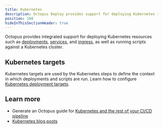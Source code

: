 ```yaml
---
title: Kubernetes
description: Octopus Deploy provides support for deploying Kubernetes resources.
position: 100
hideInThisSectionHeader: true
---
```


Octopus provides integrated support for deploying Kubernetes resources such as [deployments](/docs/deployment-examples/kubernetes-deployments/deploy-container/index.md), [services](/docs/deployment-examples/kubernetes-deployments/deploy-service/index.md), and [ingress](/docs/deployment-examples/kubernetes-deployments/deploy-ingress/index.md), as well as running scripts against a Kubernetes cluster.

## Kubernetes targets

Kubernetes targets are used by the Kubernetes steps to define the context in which deployments and scripts are run. Learn how to configure [Kubernetes deployment targets](/docs/infrastructure/deployment-targets/kubernetes-target/index.md).

## Learn more

- Generate an Octopus guide for [Kubernetes and the rest of your CI/CD pipeline](https://octopus.com/docs/guides?destination=Kubernetes)
- [Kubernetes blog posts](https://octopus.com/blog/tag/kubernetes)